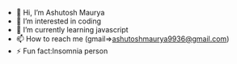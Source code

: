 - 👋 Hi, I’m Ashutosh Maurya
- 👀 I’m interested in coding
- 🌱 I’m currently learning javascript
- 📫 How to reach me (gmail=>ashutoshmaurya9936@gmail.com)
- ⚡ Fun fact:Insomnia person
<!---
Ashutosh2A/Ashutosh2A is a ✨ special ✨ repository because its `README.md` (this file) appears on your GitHub profile.
You can click the Preview link to take a look at your changes.
--->
